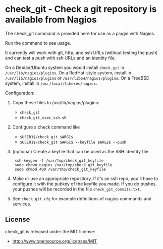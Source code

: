 check_git - Check a git repository is available from Nagios
===========================================================

The check_git command is provided here for use as a plugin with Nagios.

Run the command to see usage.

It currently will work with git, http, and ssh URLs (without testing the push)
and can test a push with ssh URLs and an identity file.

On a Debian/Ubuntu system you would install `check_git` in
`/usr/lib/nagios/plugins`.  On a RedHat-style system, install in
`/usr/lib/nagios/plugins` or `/usr/lib64/nagios/plugins`.  On a FreeBSD
system, install in `/usr/local/libexec/nagios`.

Configuration:

1. Copy these files to /usr/lib/nagios/plugins:

   * `check_git`
   * `check_git_exec_ssh.sh`

2. Configure a check command like

   * `$USER1$/check_git $ARG1$`
   * `$USER1$/check_git $ARG1$ --keyfile $ARG2$ --push`

3. (optional) Create a keyfile that can be used as the SSH identity file:

        ssh-keygen -f /var/tmp/check_git_keyfile
        sudo chown nagios /var/tmp/check_git_keyfile
        sudo chmod 400 /var/tmp/check_git_keyfile

4. Make or use an appropriate repository.  If it's an ssh repo, you'll have
to configure it with the pubkey of the keyfile you made.  If you do pushes,
your pushes will be recorded in the file `check_git_commits.txt`.

5. See `check_git.cfg` for example definitions of nagios commands and services.

License
-------

check_git is released under the MIT license:

* http://www.opensource.org/licenses/MIT
